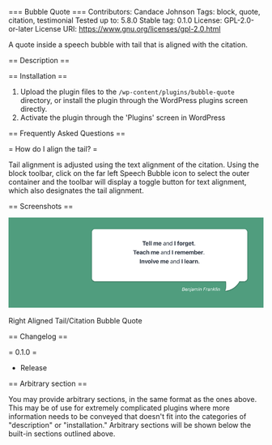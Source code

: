 === Bubble Quote ===
Contributors:      Candace Johnson
Tags:              block, quote, citation, testimonial
Tested up to:      5.8.0
Stable tag:        0.1.0
License:           GPL-2.0-or-later
License URI:       https://www.gnu.org/licenses/gpl-2.0.html

A quote inside a speech bubble with tail that is aligned with the citation.

== Description ==


== Installation ==

1. Upload the plugin files to the `/wp-content/plugins/bubble-quote` directory,
or install the plugin through the WordPress plugins screen directly.
2. Activate the plugin through the 'Plugins' screen in WordPress


== Frequently Asked Questions ==

= How do I align the tail? =

Tail alignment is adjusted using the text alignment of the citation.
Using the block toolbar, click on the far left Speech Bubble icon to select the outer container and
the toolbar will display a toggle button for text alignment, which also designates the tail alignment.

== Screenshots ==

![Right Aligned Tail/Citation Bubble Quote](assets/screenshot-1.png?raw=true)

Right Aligned Tail/Citation Bubble Quote

== Changelog ==

= 0.1.0 =
* Release

== Arbitrary section ==

You may provide arbitrary sections, in the same format as the ones above. This may be of use for extremely complicated
plugins where more information needs to be conveyed that doesn't fit into the categories of "description" or
"installation." Arbitrary sections will be shown below the built-in sections outlined above.
